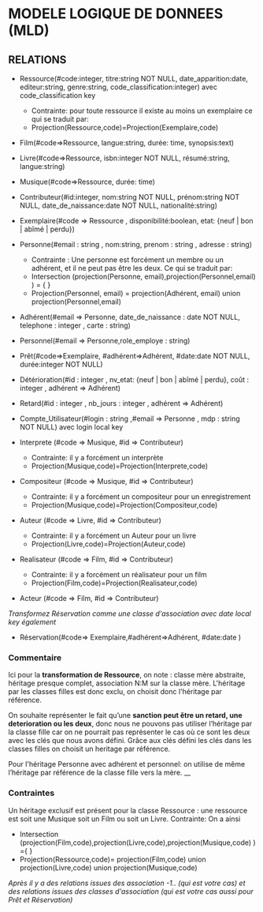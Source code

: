 # MODELE LOGIQUE DE DONNEES (MLD)

## RELATIONS

- Ressource(#code:integer, titre:string NOT NULL, date_apparition:date, editeur:string, genre:string, code_classification:integer) avec code_classification key
    - Contrainte: pour toute ressource il existe au moins un exemplaire ce qui se traduit par:
    - Projection(Ressource,code)=Projection(Exemplaire,code)

- Film(#code=>Ressource, langue:string, durée: time, synopsis:text)

- Livre(#code=>Ressource, isbn:integer NOT NULL, résumé:string, langue:string)

- Musique(#code=>Ressource, durée: time)

- Contributeur(#id:integer, nom:string NOT NULL, prénom:string NOT NULL, date_de_naissance:date NOT NULL, nationalité:string)

- Exemplaire(#code => Ressource , disponibilité:boolean, etat: {neuf | bon | abîmé | perdu})

- Personne(#email : string , nom:string, prenom : string , adresse : string)
    - Contrainte : Une personne est forcément un membre ou un adhérent, et il ne peut pas être les deux. Ce qui se traduit par:
    - Intersection (projection(Personne, email),projection(Personnel,email) ) = { }
    - Projection(Personnel, email) = projection(Adhérent, email) union projection(Personnel,email)


- Adhérent(#email => Personne, date_de_naissance : date NOT NULL, telephone : integer , carte : string) 

- Personnel(#email => Personne,role_employe : string) 

- Prêt(#code=>Exemplaire, #adhérent=>Adhérent, #date:date NOT NULL, durée:integer NOT NULL)

- Détérioration(#id : integer , nv_etat: {neuf | bon | abîmé | perdu}, coût : integer , adhérent => Adhérent)

- Retard(#id : integer , nb_jours : integer , adhérent => Adhérent)

- Compte_Utilisateur(#login : string ,#email => Personne ,  mdp : string  NOT NULL)  avec login local key

- Interprete (#code => Musique, #id => Contributeur)
    - Contrainte: il y a forcément un interprète
    - Projection(Musique,code)=Projection(Interprete,code)

- Compositeur (#code => Musique, #id => Contributeur)
    - Contrainte: il y a forcément un compositeur pour un enregistrement
    - Projection(Musique,code)=Projection(Compositeur,code)

- Auteur (#code => Livre, #id => Contributeur)
    - Contrainte: il y a forcément un Auteur pour un livre
    - Projection(Livre,code)=Projection(Auteur,code)

- Realisateur (#code => Film, #id => Contributeur)
    - Contrainte: il y a forcément un réalisateur pour un film
    - Projection(Film,code)=Projection(Realisateur,code)

- Acteur (#code => Film, #id => Contributeur)

_Transformez Réservation comme une classe d'association avec date local key également_

- Réservation(#code=> Exemplaire,#adhérent=>Adhérent, #date:date )

### Commentaire
Ici pour la **transformation de Ressource**, on note : classe mère abstraite, héritage presque complet, association N:M sur la classe mère.
L'héritage par les classes filles est donc exclu, on choisit donc l'héritage par référence.

On souhaite représenter le fait qu’une **sanction peut être un retard, une deterioration  ou les deux**, donc nous ne pouvons pas utiliser l’héritage par la classe fille car on ne pourrait pas représenter le cas où ce sont les deux avec les clés que nous avons défini. Grâce aux clés défini les clés  dans les classes filles on choisit un heritage par référence.

Pour l'héritage Personne avec adhérent et personnel: on utilise de même l’héritage par référence de la classe fille vers la mère.
__
### Contraintes 
Un héritage exclusif est présent pour la classe Ressource : une ressource est soit une Musique soit un Film ou soit un Livre. Contrainte: 
 On a ainsi 
 - Intersection (projection(Film,code),projection(Livre,code),projection(Musique,code) ) ={ }
 - Projection(Ressource,code)= projection(Film,code) union projection(Livre,code) union projection(Musique,code)

_Après il y a des relations issues des association -1.. (qui est votre cas) et des relations issues des classes d'association (qui est votre cas aussi pour Prêt et Réservation)_
